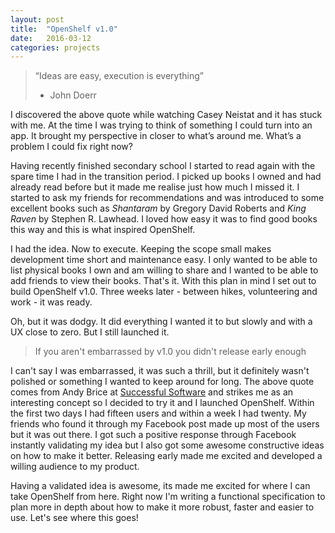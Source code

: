 ```yaml
---
layout: post
title:  "OpenShelf v1.0"
date:   2016-03-12
categories: projects
---
```

> “Ideas are easy, execution is everything”
> - John Doerr

I discovered the above quote while watching Casey Neistat and it has stuck with me. At the time I was trying to think of something I could turn into an app. It brought my perspective in closer to what’s around me. What’s a problem I could fix right now?

Having recently finished secondary school I started to read again with the spare time I had in the transition period. I picked up books I owned and had already read before but it made me realise just how much I missed it. I started to ask my friends for recommendations and was introduced to some excellent books such as *Shantaram* by Gregory David Roberts and *King Raven* by Stephen R. Lawhead. I loved how easy it was to find good books this way and this is what inspired OpenShelf.

I had the idea. Now to execute. Keeping the scope small makes development time short and maintenance easy. I only wanted to be able to list physical books I own and am willing to share and I wanted to be able to add friends to view their books. That's it. With this plan in mind I set out to build OpenShelf v1.0. Three weeks later - between hikes, volunteering and work - it was ready.

Oh, but it was dodgy. It did everything I wanted it to but slowly and with a UX close to zero. But I still launched it.

> If you aren't embarrassed by v1.0 you didn't release early enough

I can't say I was embarrassed, it was such a thrill, but it definitely wasn't polished or something I wanted to keep around for long. The above quote comes from Andy Brice at [Successful Software](http://successfulsoftware.net/2007/08/07/if-you-arent-embarrassed-by-v10-you-didnt-release-it-early-enough/) and strikes me as an interesting concept so I decided to try it and I launched OpenShelf. Within the first two days I had fifteen users and within a week I had twenty. My friends who found it through my Facebook post made up most of the users but it was out there. I got such a positive response through Facebook instantly validating my idea but I also got some awesome constructive ideas on how to make it better. Releasing early made me excited and developed a willing audience to my product.

Having a validated idea is awesome, its made me excited for where I can take OpenShelf from here. Right now I'm writing a functional specification to plan more in depth about how to make it more robust, faster and easier to use. Let's see where this goes!
